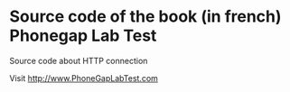# Source code of the book (in french) Phonegap Lab Test
Source code about HTTP connection

Visit http://www.PhoneGapLabTest.com